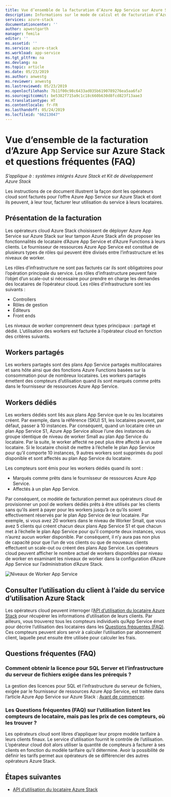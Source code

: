```yaml
---
title: Vue d’ensemble de la facturation d’Azure App Service sur Azure Stack et questions fréquentes (FAQ) | Microsoft Docs
description: Informations sur le mode de calcul et de facturation d’Azure App Service sur Azure Stack.
services: azure-stack
documentationcenter: ''
author: apwestgarth
manager: femila
editor: ''
ms.assetid: ''
ms.service: azure-stack
ms.workload: app-service
ms.tgt_pltfrm: na
ms.devlang: na
ms.topic: article
ms.date: 05/23/2019
ms.author: anwestg
ms.reviewer: anwestg
ms.lastreviewed: 05/23/2019
ms.openlocfilehash: 7b11f00c98c6433ad035b6190789276ea5aa6fa7
ms.sourcegitcommit: be5382f715a9c1c18c660b630d8fcd823f13aae3
ms.translationtype: HT
ms.contentlocale: fr-FR
ms.lasthandoff: 05/24/2019
ms.locfileid: "66213047"
---
```

# <a name="azure-app-service-on-azure-stack-billing-overview-and-faq"></a>Vue d’ensemble de la facturation d’Azure App Service sur Azure Stack et questions fréquentes (FAQ)

*S’applique à : systèmes intégrés Azure Stack et Kit de développement Azure Stack*

Les instructions de ce document illustrent la façon dont les opérateurs cloud sont facturés pour l’offre Azure App Service sur Azure Stack et dont ils peuvent, à leur tour, facturer leur utilisation du service à leurs locataires.

## <a name="billing-overview"></a>Présentation de la facturation

Les opérateurs cloud Azure Stack choisissent de déployer Azure App Service sur Azure Stack sur leur tampon Azure Stack afin de proposer les fonctionnalités de locataire d’Azure App Service et d’Azure Functions à leurs clients.  Le fournisseur de ressources Azure App Service est constitué de plusieurs types de rôles qui peuvent être divisés entre l’infrastructure et les niveaux de worker.

Les rôles d’infrastructure ne sont pas facturés car ils sont obligatoires pour l’opération principale du service.  Les rôles d’infrastructure peuvent faire l’objet d’un scale-out si nécessaire pour prendre en charge les demandes des locataires de l’opérateur cloud.  Les rôles d’infrastructure sont les suivants :

- Controllers
- Rôles de gestion
- Éditeurs
- Front ends

Les niveaux de worker comprennent deux types principaux : partagé et dédié. L’utilisation des workers est facturée à l’opérateur cloud en fonction des critères suivants.

## <a name="shared-workers"></a>Workers partagés

Les workers partagés sont des plans App Service partagés multilocataires et sans hôte ainsi que des fonctions Azure Functions basées sur la consommation pour de nombreux locataires. Les workers partagés émettent des compteurs d’utilisation quand ils sont marqués comme prêts dans le fournisseur de ressources Azure App Service.

## <a name="dedicated-workers"></a>Workers dédiés

Les workers dédiés sont liés aux plans App Service que le ou les locataires créent. Par exemple, dans la référence (SKU) S1, les locataires peuvent, par défaut, passer à 10 instances. Par conséquent, quand un locataire crée un plan App Service S1, Azure App Service alloue l’une des instances du groupe identique de niveau de worker Small au plan App Service du locataire. Par la suite, le worker affecté ne peut plus être affecté à un autre locataire.  Si le locataire choisit de mettre à l’échelle le plan App Service pour qu’il comporte 10 instances, 9 autres workers sont supprimés du pool disponible et sont affectés au plan App Service du locataire.

Les compteurs sont émis pour les workers dédiés quand ils sont :

- Marqués comme prêts dans le fournisseur de ressources Azure App Service.
- Affectés à un plan App Service.

Par conséquent, ce modèle de facturation permet aux opérateurs cloud de provisionner un pool de workers dédiés prêts à être utilisés par les clients sans qu’ils aient à payer pour les workers jusqu’à ce qu’ils soient effectivement réservés par le plan App Service de leur locataire. Par exemple, si vous avez 20 workers dans le niveau de Worker Small, que vous avez 5 clients qui créent chacun deux plans App Service S1 et que chacun met à l’échelle le plan App Service pour qu’il comporte deux instances, vous n’aurez aucun worker disponible. Par conséquent, il n’y aura pas non plus de capacité pour que l’un de vos clients ou que de nouveaux clients effectuent un scale-out ou créent des plans App Service. Les opérateurs cloud peuvent afficher le nombre actuel de workers disponibles par niveau de worker en examinant les niveaux de worker dans la configuration d’Azure App Service sur l’administration d’Azure Stack.

![Niveaux de Worker App Service][1]

## <a name="see-customer-usage-using-the-azure-stack-usage-service"></a>Consulter l’utilisation du client à l’aide du service d’utilisation Azure Stack

Les opérateurs cloud peuvent interroger l’[API d’utilisation du locataire Azure Stack](azure-stack-tenant-resource-usage-api.md) pour récupérer les informations d’utilisation de leurs clients. Par ailleurs, vous trouverez tous les compteurs individuels qu’App Service émet pour décrire l’utilisation des locataires dans les [Questions fréquentes (FAQ)](azure-stack-usage-related-faq.md). Ces compteurs peuvent alors servir à calculer l’utilisation par abonnement client, laquelle peut ensuite être utilisée pour calculer les frais.

## <a name="frequently-asked-questions"></a>Questions fréquentes (FAQ)

### <a name="how-do-i-license-the-sql-server-and-file-server-infrastructure-required-in-the-pre-requisites"></a>Comment obtenir la licence pour SQL Server et l’infrastructure du serveur de fichiers exigée dans les prérequis ?

La gestion des licences pour SQL et l’infrastructure du serveur de fichiers, exigée par le fournisseur de ressources Azure App Service, est traitée dans l’article Azure App Service sur Azure Stack : [Avant de commencer](azure-stack-app-service-before-you-get-started.md#licensing-concerns-for-required-file-server-and-sql-server).

### <a name="the-usage-faq-lists-the-tenant-meters-but-not-the-prices-for-those-meters-where-can-i-find-them"></a>Les Questions fréquentes (FAQ) sur l’utilisation listent les compteurs de locataire, mais pas les prix de ces compteurs, où les trouver ?

Les opérateurs cloud sont libres d’appliquer leur propre modèle tarifaire à leurs clients finaux. Le service d’utilisation fournit le contrôle de l’utilisation. L’opérateur cloud doit alors utiliser la quantité de compteurs à facturer à ses clients en fonction du modèle tarifaire qu’il détermine. Avoir la possibilité de définir les tarifs permet aux opérateurs de se différencier des autres opérateurs Azure Stack.

## <a name="next-steps"></a>Étapes suivantes

- [API d’utilisation du locataire Azure Stack](azure-stack-tenant-resource-usage-api.md)

<!--Image references-->
[1]: ./media/app-service-billing-faq/app-service-worker-tiers.png